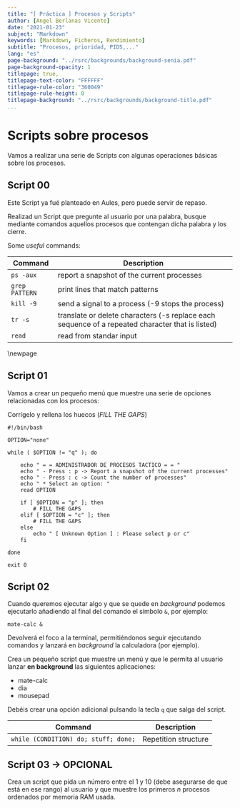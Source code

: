 ```yaml
---
title: "[ Práctica ] Procesos y Scripts"
author: [Angel Berlanas Vicente]
date: "2021-01-23"
subject: "Markdown"
keywords: [Markdown, Ficheros, Rendimiento]
subtitle: "Procesos, prioridad, PIDS,..."
lang: "es"
page-background: "../rsrc/backgrounds/background-senia.pdf"
page-background-opacity: 1
titlepage: true,
titlepage-text-color: "FFFFFF"
titlepage-rule-color: "360049"
titlepage-rule-height: 0
titlepage-background: "../rsrc/backgrounds/background-title.pdf"
...
```


# Scripts sobre procesos

Vamos a realizar una serie de Scripts con algunas operaciones básicas
sobre los procesos.

## Script 00

Este Script ya fué planteado en Aules, pero puede servir de repaso.

Realizad un Script que pregunte al usuario por una palabra, busque mediante 
comandos aquellos procesos que contengan dicha palabra y los cierre.

Some *useful* commands:

|Command| Description |
|-------|--------|
| `ps -aux`| report a snapshot of the current processes|   
| `grep PATTERN` | print lines that match patterns|
| `kill -9`| send a signal to a process (-9 stops the process)|
| `tr -s` | translate or delete characters (-s replace each sequence of a repeated character that is listed) |
| `read` | read from standar input|

\newpage
## Script 01

Vamos a crear un pequeño menú que muestre una serie de opciones relacionadas con los procesos:

Corrígelo y rellena los huecos (*FILL THE GAPS*)

```shell
#!/bin/bash

OPTION="none"

while ( $OPTION != "q" ); do 

    echo " = = ADMINISTRADOR DE PROCESOS TACTICO = = "
    echo " - Press : p -> Report a snapshot of the current processes"
    echo " - Press : c -> Count the number of processes"
    echo " * Select an option: "
    read OPTION

    if [ $OPTION = "p" ]; then
        # FILL THE GAPS
    elif [ $OPTION = "c" ]; then
        # FILL THE GAPS
    else 
        echo " [ Unknown Option ] : Please select p or c"
    fi

done

exit 0
```


## Script 02

Cuando queremos ejecutar algo y que se quede en *background* podemos ejecutarlo
añadiendo al final del comando el símbolo `&`, por ejemplo:

```shell
mate-calc &
```

Devolverá el foco a la terminal, permitiéndonos seguir ejecutando comandos y lanzará 
en *background* la calculadora (por ejemplo).

Crea un pequeño script que muestre un menú y que le permita al usuario lanzar **en background** las siguientes aplicaciones:

* mate-calc
* dia
* mousepad

Debéis crear una opción adicional pulsando la tecla `q` que salga del script.

| Command | Description |
|---------|-------------|
| `while (CONDITION) do; stuff; done;`   | Repetition structure |

## Script 03 -> OPCIONAL

Crea un script que pida un número entre el 1 y 10 (debe asegurarse de que está en ese rango) al usuario y que muestre
los primeros *n* procesos ordenados por memoria RAM usada.




